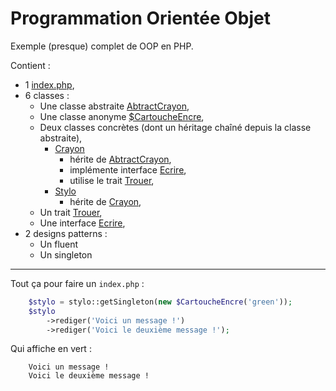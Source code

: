 # Programmation Orientée Objet

Exemple (presque) complet de OOP en PHP.

Contient :

-   1 [index.php](index.php),
-   6 classes :
    -   Une classe abstraite [AbtractCrayon](includes/class-abstractCrayon.php),
    -   Une classe anonyme [$CartoucheEncre](includes/class-anonyme.php),
    -   Deux classes concrètes (dont un héritage chaîné depuis la classe abstraite),
        -   [Crayon](includes/class-crayon.php)
            -   hérite de [AbtractCrayon](includes/class-abstractCrayon.php),
            -   implémente interface [Ecrire](includes/interface-ecrire.php),
            -   utilise le trait [Trouer](includes/trait-trouer.php),
        -   [Stylo](includes/class-stylo.php)
            -   hérite de [Crayon](includes/class-crayon.php),
    -   Un trait [Trouer](includes/trait-trouer.php),
    -   Une interface [Ecrire](includes/interface-ecrire.php),
-   2 designs patterns :
    -   Un fluent
    -   Un singleton

-------------

Tout ça pour faire un `index.php` :

```php
    $stylo = stylo::getSingleton(new $CartoucheEncre('green'));
    $stylo
        ->rediger('Voici un message !')
        ->rediger('Voici le deuxième message !');
```
Qui affiche en vert :

```
    Voici un message !
    Voici le deuxième message !
```